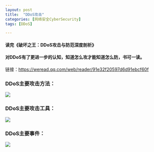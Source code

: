 ```yaml
---
layout: post
title:  "DDoS攻击"
categories: [网络安全CyberSecurity]
tags: [DDoS]

---
```


#### 读完《破坏之王：DDoS攻击与防范深度剖析》  

#### 对DDoS有了更进一步的认知，知道怎么攻才能知道怎么防，书可一读。



链接：<https://weread.qq.com/web/reader/91e32f20597d6d91ebcf60f>  



###  DDoS主要攻击方法：

![](https://img-blog.csdnimg.cn/20210417162902311.jpg?x-oss-process=image/watermark,type_ZmFuZ3poZW5naGVpdGk,shadow_10,text_aHR0cHM6Ly9ibG9nLmNzZG4ubmV0L3dlaXhpbl80MzYzOTY4Mg==,size_16,color_FFFFFF,t_70#pic_center)

 

###  DDoS主要攻击工具：

![](https://img-blog.csdnimg.cn/20210417162902479.png?x-oss-process=image/watermark,type_ZmFuZ3poZW5naGVpdGk,shadow_10,text_aHR0cHM6Ly9ibG9nLmNzZG4ubmV0L3dlaXhpbl80MzYzOTY4Mg==,size_16,color_FFFFFF,t_70#pic_center)



###  DDoS主要事件：

![](https://img-blog.csdnimg.cn/20210417162902576.png?x-oss-process=image/watermark,type_ZmFuZ3poZW5naGVpdGk,shadow_10,text_aHR0cHM6Ly9ibG9nLmNzZG4ubmV0L3dlaXhpbl80MzYzOTY4Mg==,size_16,color_FFFFFF,t_70#pic_center)